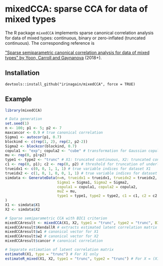 <!-- README.md is generated from README.Rmd. Please edit that file -->
mixedCCA: sparse CCA for data of mixed types
============================================

The R package `mixedCCA` implements sparse canonical correlation analysis for data of mixed types: continuous, binary or zero-inflated (truncated continuous). The corresponding reference is

["Sparse semiparametric canonical correlation analysis for data of mixed types" by Yoon, Carroll and Gaynanova](http://arxiv.org/abs/1807.05274) (2018+).

Installation
------------

``` install
devtools::install_github("irinagain/mixedCCA", force = TRUE)
```

Example
-------

``` r
library(mixedCCA)

# Data generation
set.seed(1)
n <- 100; p1 <- 5; p2 <- 7
maxcancor <- 0.9 # true canonical correlation
Sigma1 <- autocor(p1, 0.7)
blockind <- c(rep(1, 2), rep(2, p2-2))
Sigma2 <- blockcor(blockind, 0.7)
copula1 <- "exp"; copula2 <- "cube" # transformation for Gaussian copula model
mu <- rep(0, p1+p2)
type1 <- type2 <- "trunc" # X1: truncated continuous, X2: truncated continuous
c1 <- rep(0, p1); c2 <- rep(0, p2) # threshold for truncation of underlying continuous variable
trueidx1 <- c(0, 0, 1, 1, 1) # true variable indices for dataset X1
trueidx2 <- c(1, 0, 1, 0, 0, 1, 1) # true variable indices for dataset X2
simdata <- GenerateData(n=n, trueidx1 = trueidx1, trueidx2 = trueidx2, maxcancor = maxcancor,
                        Sigma1 = Sigma1, Sigma2 = Sigma2,
                        copula1 = copula1, copula2 = copula2,
                        muZ = mu,
                        type1 = type1, type2 = type2, c1 = c1, c2 = c2
)
X1 <- simdata$X1
X2 <- simdata$X2

# Sparse semiparametric CCA with BIC1 criterion
mixedCCAresult <- mixedCCA(X1, X2, type1 = "trunc", type2 = "trunc", BICtype = 1)
mixedCCAresult$KendallR # extracts estimated latent correlation matrix
mixedCCAresult$w1 # canonical vector for X1
mixedCCAresult$w2 # canonical vector for X2
mixedCCAresult$cancor # canonical correlation

# Separate estimation of latent correlation matrix
estimateR(X1, type = "trunc") # For X1 only
estimateR_mixed(X1, X2, type1 = "trunc", type2 = "trunc") # For X = (X1, X2)
```
